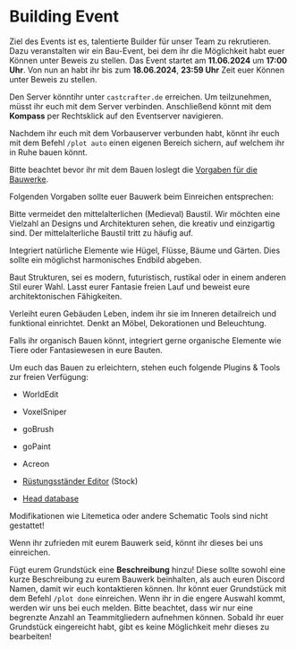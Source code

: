 # Building Event

<procedure title="Eventbeschreibung">
<p>
Ziel des Events ist es, talentierte Builder für unser Team zu rekrutieren.
Dazu veranstalten wir ein Bau-Event, bei dem ihr die Möglichkeit habt euer Können unter Beweis zu stellen.
Das Event startet am <b>11.06.2024</b> um <b>17:00 Uhr</b>. Von nun an habt ihr bis zum <b>18.06.2024</b>, <b>23:59 Uhr</b> Zeit euer Können unter Beweis zu stellen.
</p>
</procedure>

<procedure title="Teilnahme">
<p>
Den Server könntihr unter <code>castcrafter.de</code> erreichen.
Um teilzunehmen, müsst ihr euch mit dem Server verbinden. Anschließend könnt mit dem <b>Kompass</b> per <shortcut>Rechtsklick</shortcut> auf den Eventserver navigieren.
</p>
</procedure>

<procedure title="Vorbauen">
<p>
Nachdem ihr euch mit dem Vorbauserver verbunden habt,
könnt ihr euch mit dem Befehl <code>/plot auto</code> einen eigenen Bereich sichern, auf welchem ihr in Ruhe bauen könnt.
</p>
<note>
Bitte beachtet bevor ihr mit dem Bauen loslegt die
<a href="#requirements-builds"
summary="Klicke, um dir die Vorgaben anzusehen!"
>Vorgaben für die Bauwerke</a>.
</note>
</procedure>


<procedure title="Vorgaben für Bauwerke" id="requirements-builds" >
<p>
Folgenden Vorgaben sollte euer Bauwerk beim Einreichen entsprechen:
</p>
<tabs>
<tab title="Baustil">
<p>
Bitte vermeidet den mittelalterlichen (Medieval) Baustil.
Wir möchten eine Vielzahl an Designs und Architekturen sehen, die kreativ und einzigartig sind.
Der mittelalterliche Baustil tritt zu häufig auf.
</p>
</tab>
<tab title="Landschaft">
<p>
Integriert natürliche Elemente wie Hügel, Flüsse, Bäume und Gärten. Dies sollte ein möglichst harmonisches Endbild abgeben.
</p>
</tab>
<tab title="Gebäude">
<p>
Baut Strukturen, sei es modern, futuristisch, rustikal oder in einem anderen Stil eurer Wahl. Lasst eurer Fantasie freien Lauf und beweist eure architektonischen Fähigkeiten.
</p>
</tab>
<tab title="Einrichtung">
<p>
Verleiht euren Gebäuden Leben, indem ihr sie im Inneren detailreich und funktional einrichtet.
Denkt an Möbel, Dekorationen und Beleuchtung.
</p>
</tab>
<tab title="Gesammtbild">
<p>
Falls ihr organisch Bauen könnt, integriert gerne organische Elemente wie Tiere oder Fantasiewesen in eure Bauten.
</p>
</tab>
</tabs>
</procedure>

<procedure title="Tools &amp; Plugins">
<p>
Um euch das Bauen zu erleichtern, stehen euch folgende Plugins & Tools zur freien Verfügung:
</p>
<ul><li>WorldEdit</li></ul>
<ul><li>VoxelSniper</li></ul>
<ul><li>goBrush</li></ul>
<ul><li>goPaint</li></ul>
<ul><li>Acreon</li></ul>
<ul><li><a href="armorstand.md"
summary="Klicke hier, für die Anleitung der Rüstungsständer!"
>Rüstungsständer Editor</a> (Stock)</li></ul>
<ul><li><a href="cosmetics.md"
summary="Klicke hier, für die Anleitung der Rüstungsständer!"
>Head database</a></li></ul>

<warning>
Modifikationen wie Litemetica oder andere Schematic Tools sind nicht gestattet!
</warning>
</procedure>

<procedure title="Grundstück einreichen">
<p>
Wenn ihr zufrieden mit eurem Bauwerk seid, könnt ihr dieses bei uns einreichen.
</p>
<step>
Fügt eurem Grundstück eine <b>Beschreibung</b> hinzu! 
Diese sollte sowohl eine kurze Beschreibung zu eurem Bauwerk beinhalten, als auch euren Discord Namen, damit wir euch kontaktieren können.
</step>
<step>
Ihr könnt euer Grundstück mit dem Befehl <code>/plot done</code> einreichen.
</step>
<step>
Wenn ihr in die engere Auswahl kommt, werden wir uns bei euch melden.
</step>
<note>
Bitte beachtet, dass wir nur eine begrenzte Anzahl an Teammitgliedern aufnehmen können.
</note>
<warning>
Sobald ihr euer Grundstück eingereicht habt, gibt es keine Möglichkeit mehr dieses zu bearbeiten!
</warning>
</procedure>

